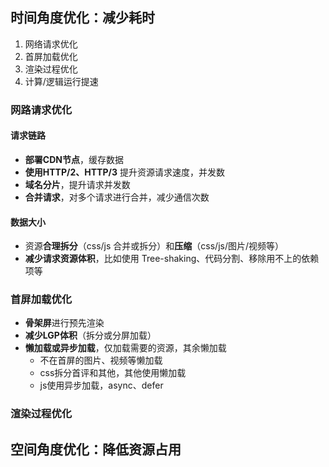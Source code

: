 ## 时间角度优化：减少耗时

1. 网络请求优化
2. 首屏加载优化
3. 渲染过程优化
4. 计算/逻辑运行提速

### 网路请求优化

#### 请求链路

- **部署CDN节点**，缓存数据
- **使用HTTP/2、HTTP/3** 提升资源请求速度，并发数
- **域名分片**，提升请求并发数
- **合并请求**，对多个请求进行合并，减少通信次数

#### 数据大小

- 资源**合理拆分**（css/js 合并或拆分）和**压缩**（css/js/图片/视频等）
- **减少请求资源体积**，比如使用 Tree-shaking、代码分割、移除用不上的依赖项等

### 首屏加载优化

- **骨架屏**进行预先渲染
- **减少LGP体积**（拆分或分屏加载）
- **懒加载或异步加载**，仅加载需要的资源，其余懒加载
	- 不在首屏的图片、视频等懒加载
	- css拆分首评和其他，其他使用懒加载
	- js使用异步加载，async、defer

### 渲染过程优化

## 空间角度优化：降低资源占用

